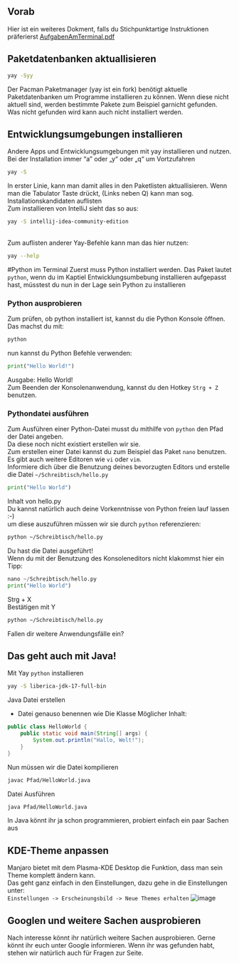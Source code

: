 ## Vorab
Hier ist ein weiteres Dokment, falls du Stichpunktartige Instruktionen präferierst
[AufgabenAmTerminal.pdf](https://github.com/Tjorven-Liebe/Itec-Pr-sentation/files/13353700/AufgabenAmTerminal.pdf)

## Paketdatenbanken aktuallisieren
```BASH
yay -Syy
```
Der Pacman Paketmanager (yay ist ein fork) benötigt aktuelle Paketdatenbanken um Programme installieren zu können.
Wenn diese nicht aktuell sind, werden bestimmte Pakete zum Beispiel garnicht gefunden. Was nicht gefunden wird kann auch nicht installiert werden.

## Entwicklungsumgebungen installieren
Andere Apps und Entwicklungsumgebungen mit yay installieren und nutzen.<br/>
Bei der Installation immer “a” oder „y“ oder „q“ um Vortzufahren
```BASH
yay -S
```
In erster Linie, kann man damit alles in den Paketlisten aktuallisieren. Wenn man die Tabulator Taste drückt, (Links neben Q) kann man sog. Installationskandidaten auflisten
<br/>
Zum installieren von IntelliJ sieht das so aus:
```BASH
yay -S intellij-idea-community-edition
```
<br/>
Zum auflisten anderer Yay-Befehle kann man das hier nutzen:

```BASH
yay --help
```
#Python im Terminal
Zuerst muss Python installiert werden. Das Paket lautet `python`, wenn du im Kaptiel Entwicklungsumbebung installieren aufgepasst hast, müsstest du nun in der Lage sein Python zu installieren
<br/>

### Python ausprobieren
Zum prüfen, ob python installiert ist, kannst du die Python Konsole öffnen. Das machst du mit:
```BASH
python
```
nun kannst du Python Befehle verwenden:
```PYTHON
print("Hello World!")
```
Ausgabe: Hello World!
<br/>
Zum Beenden der Konsolenanwendung, kannst du den Hotkey `Strg + Z` benutzen. <br/>

### Pythondatei ausführen
Zum Ausführen einer Python-Datei musst du mithilfe von `python` den Pfad der Datei angeben.<br/>
Da diese noch nicht existiert erstellen wir sie.<br/>
Zum erstellen einer Datei kannst du zum Beispiel das Paket `nano` benutzen. Es gibt auch weitere Editoren wie `vi` oder `vim`.<br/>
Informiere dich über die Benutzung deines bevorzugten Editors und erstelle die Datei  `~/Schreibtisch/hello.py`
```PYTHON
print("Hello World")
```
Inhalt von hello.py<br/>
Du kannst natürlich auch deine Vorkenntnisse von Python freien lauf lassen :-)<br/>
um diese auszuführen müssen wir sie durch `python` referenzieren:
```BASH
python ~/Schreibtisch/hello.py
```
Du hast die Datei ausgeführt!
<br/>
Wenn du mit der Benutzung des Konsoleneditors nicht klakommst hier ein Tipp:
```PYTHON
nano ~/Schreibtisch/hello.py
print("Hello World")
```
Strg + X<br/>
Bestätigen mit Y<br/>
```BASH
python ~/Schreibtisch/hello.py
```
Fallen dir weitere Anwendungsfälle ein?
## Das geht auch mit Java!
Mit Yay `python` installieren
```BASH
yay -S liberica-jdk-17-full-bin
```
Java Datei erstellen
-	Datei genauso benennen wie Die Klasse
Möglicher Inhalt:
```JAVA
public class HelloWorld {
    public static void main(String[] args) {
        System.out.println("Hallo, Welt!");
    }
}
```
Nun müssen wir die Datei kompilieren
```BASH
javac Pfad/HelloWorld.java
```
Datei Ausführen
```BASH
java Pfad/HelloWorld.java
```
In Java könnt ihr ja schon programmieren, probiert einfach ein paar Sachen aus

## KDE-Theme anpassen
Manjaro bietet mit dem Plasma-KDE Desktop die Funktion, dass man sein Theme komplett ändern kann.<br/>
Das geht ganz einfach in den Einstellungen, dazu gehe in die Einstellungen unter:<br/>
`Einstellungen -> Erscheinungsbild -> Neue Themes erhalten`
![image](https://github.com/Tjorven-Liebe/Itec-Pr-sentation/assets/32434395/13db7bfe-d89c-4cb6-8cea-3eabf08880ea)

## Googlen und weitere Sachen ausprobieren
Nach interesse könnt ihr natürlich weitere Sachen ausprobieren. Gerne könnt ihr euch unter Google informieren. Wenn ihr was gefunden habt, stehen wir natürlich auch für Fragen zur Seite.
